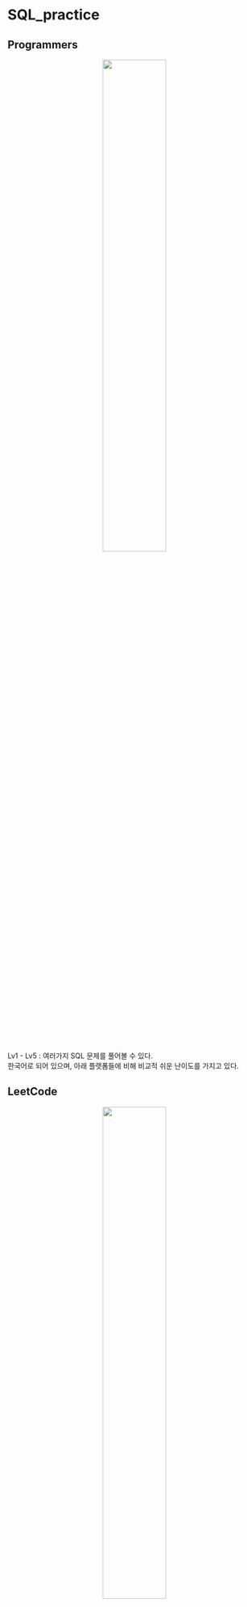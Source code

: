 # SQL_practice

## Programmers
<center><img src="https://user-images.githubusercontent.com/77037338/210046724-5f984c66-80c3-4c70-9fdc-32371e86c30c.png" width="50%" height="50%"></center>

Lv1 - Lv5 : 여러가지 SQL 문제를 풀어볼 수 있다. <br>
한국어로 되어 있으며, 아래 플랫폼들에 비해 비교적 쉬운 난이도를 가지고 있다. <br>


## LeetCode
<center><img src="https://upload.wikimedia.org/wikipedia/commons/thumb/0/0a/LeetCode_Logo_black_with_text.svg/458px-LeetCode_Logo_black_with_text.svg.png?20200122084501" width="50%" height="50%"></center>

EASY - MEDIUM - HARD 순으로 되어 있으며, 영어로 된 문제 출제가 특징이다.<br>
구글, 페이스북, 아마존 등 글로벌 기업의 코딩 테스트 기출문제를 일부 유료로 제공한다.<br>


## HackerRank
<center><img src="https://user-images.githubusercontent.com/77037338/214010371-755d5e78-1fe6-4865-bd20-142f2deafb91.png" width="50%" height="50%"></center>
EASY - MEDIUM - HARD 순으로 되어 있으며, 영어로 된 문제 출제가 특징이다.<br>
국내 여러 개발사에서 코딩테스트를 해커랭크 플랫폼을 이용하는 경우가 있다.<br>
